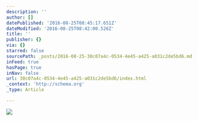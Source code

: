 ```yaml
---
description: ''
author: []
datePublished: '2016-08-25T08:45:17.651Z'
dateModified: '2016-08-25T08:42:00.526Z'
title: ''
publisher: {}
via: {}
starred: false
sourcePath: _posts/2016-08-25-30c07a4c-0534-4e45-a425-a031c2de5bd6.md
inFeed: true
hasPage: true
inNav: false
url: 30c07a4c-0534-4e45-a425-a031c2de5bd6/index.html
_context: 'http://schema.org'
_type: Article

---
```

![](https://the-grid-user-content.s3-us-west-2.amazonaws.com/2ffadd96-83a9-48ce-83a9-3572a991575e.jpg)